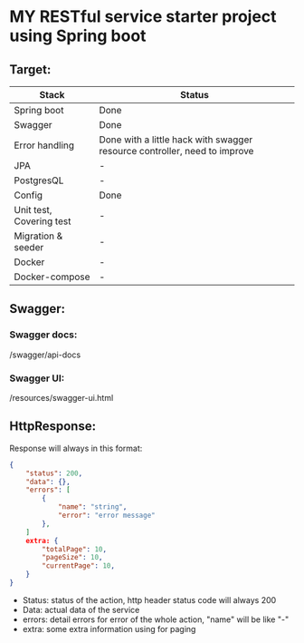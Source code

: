 
# MY RESTful service starter project using Spring boot


## Target:
|Stack|Status|
|-----|------|
|Spring boot| Done |
|Swagger| Done|
|Error handling| Done with a little hack with swagger resource controller, need to improve |
|JPA| - |
|PostgresQL| - |
|Config| Done |
|Unit test, Covering test| - |
|Migration & seeder| - |
|Docker| - |
|Docker-compose| - |

## Swagger:

### Swagger docs:
/swagger/api-docs

### Swagger UI:
/resources/swagger-ui.html

## HttpResponse:
Response will always in this format:
```json
{
    "status": 200,
    "data": {},
    "errors": [
        {
            "name": "string",
            "error": "error message"
        },
    ]
    extra: {
        "totalPage": 10,
        "pageSize": 10,
        "currentPage": 10,
    }
}
```

- Status: status of the action, http header status code will always 200
- Data: actual data of the service
- errors: detail errors
for error of the whole action, "name" will be like "-"
- extra: some extra information using for paging